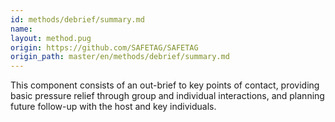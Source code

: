 ```yaml
---
id: methods/debrief/summary.md
name: 
layout: method.pug
origin: https://github.com/SAFETAG/SAFETAG
origin_path: master/en/methods/debrief/summary.md
---
```


This component consists of an out-brief to key points of contact, providing basic pressure relief through group and individual interactions, and planning future follow-up with the host and key individuals.

